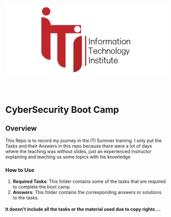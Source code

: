 ![CyberSecurity Boot Camp](https://github.com/MOHAMEDZAYEDSCU/ITI_CyberSecurity_SummerTraining_2024/blob/main/pngwing.com.png)

<br></br>

# CyberSecurity Boot Camp

## Overview
This Repo is to record my journey in the ITI Summer training. I only put the Tasks and their Answers in this repo because there were a lot of days where the teaching was without slides, just an experienced instructor explaining and teaching us some topics with his knowledge

### How to Use

1. **Required Tasks**: This folder contains some of the tasks that are required to complete the boot camp.
2. **Answers**: This folder contains the corresponding answers or solutions to the tasks.

#### It doesn't include all the tasks or the material used due to copy rights ...
